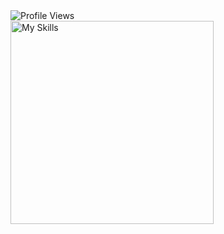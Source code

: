 <div align="left">
  <img src="https://count.getloli.com/@irrecusavel?name=irrecusavel&booru-lewd" alt="Profile Views">
  <br>

  <a href="https://skillicons.dev">
    <img src="https://skillicons.dev/icons?i=js,typescript,discordjs,nextjs,tailwindcss,react,svelte" alt="My Skills" width="325" />
  </a>
</div>
